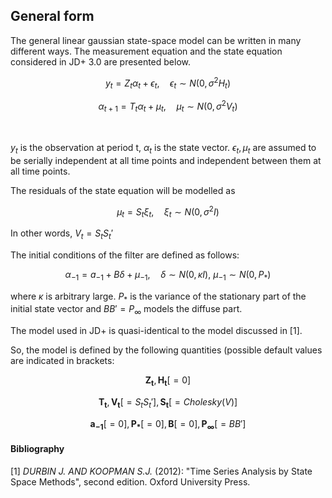 ## General form

The general linear gaussian state-space model can be written in many different ways. The measurement equation and the state equation considered in JD+ 3.0 are presented below.

$$ y_t = Z_t \alpha_t + \epsilon_t,\quad \epsilon_t \sim N\left(0, \sigma^2 H_t\right) $$

$$ \alpha_{t+1} = T_t \alpha_t + \mu_t, \quad \mu_t \sim N \left(0, \sigma^2 V_t \right)$$

<br>

$y_t$  is the observation at period t, 
$\alpha_t$  is the state vector.
$\epsilon_t, \mu_t$ are assumed to be serially independent at all time points and independent between them at all time points.  

The residuals of the state equation will be modelled as

$$ \mu_t = S_t \xi_t, \quad \xi_t \sim N\left( 0, \sigma^2 I\right) $$

In other words, $V_t=S_t S_t'$

The initial conditions of the filter are defined as follows:

$$ \alpha_{-1} = a_{-1} + B\delta + \mu_{-1}, \quad \delta \sim N\left(0, \kappa I \right),\: \mu_{-1} \sim N\left(0, P_*\right)$$

where  $\kappa$ is arbitrary large. $P_*$ is the variance of the stationary part of the initial state vector and $BB'=P_\infty$
models the diffuse part. 

The model used in JD+ is quasi-identical to the model discussed in [1].

So, the model is defined by the following quantities (possible default values are indicated in brackets:

$$ \mathbf{Z_t}, \mathbf{H_t} [=0] $$

$$ \mathbf{T_t}, \mathbf{V_t} [=S_t S_t'], \mathbf{S_t} [=Cholesky(V)] $$ 

$$ \mathbf{a_{-1}}[=0], \mathbf{P_*} [=0], \mathbf{B} [=0], \mathbf{P_\infty} [=BB'] $$

#### Bibliography

[1] _DURBIN J. AND KOOPMAN S.J._ (2012): "Time Series Analysis by State Space Methods", second edition. Oxford University Press.
